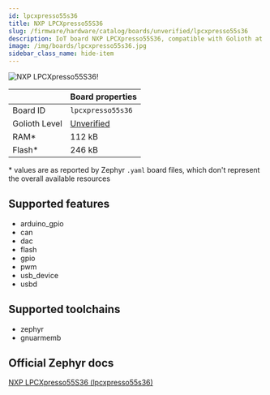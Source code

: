 ```yaml
---
id: lpcxpresso55s36
title: NXP LPCXpresso55S36
slug: /firmware/hardware/catalog/boards/unverified/lpcxpresso55s36
description: IoT board NXP LPCXpresso55S36, compatible with Golioth at unverified level.
image: /img/boards/lpcxpresso55s36.jpg
sidebar_class_name: hide-item
---
```


[//]: # (This is an auto-generated file, do not edit! Changes to it will be lost upon re-generation)

![NXP LPCXpresso55S36!](/img/boards/lpcxpresso55s36.jpg "NXP LPCXpresso55S36")

|                | Board properties     |
| -------------  | -------------------- |
| Board ID       | `lpcxpresso55s36` |
| Golioth Level  | [Unverified](/firmware/hardware#unverified-boards) |
| RAM*           | 112 kB |
| Flash*         | 246 kB |

\* values are as reported by Zephyr `.yaml` board files, which don't represent the overall available resources



## Supported features

* arduino_gpio
* can
* dac
* flash
* gpio
* pwm
* usb_device
* usbd

## Supported toolchains

* zephyr
* gnuarmemb

## Official Zephyr docs

[NXP LPCXpresso55S36 (lpcxpresso55s36)](https://docs.zephyrproject.org/latest/boards/nxp/lpcxpresso55s36/doc/index.html)

